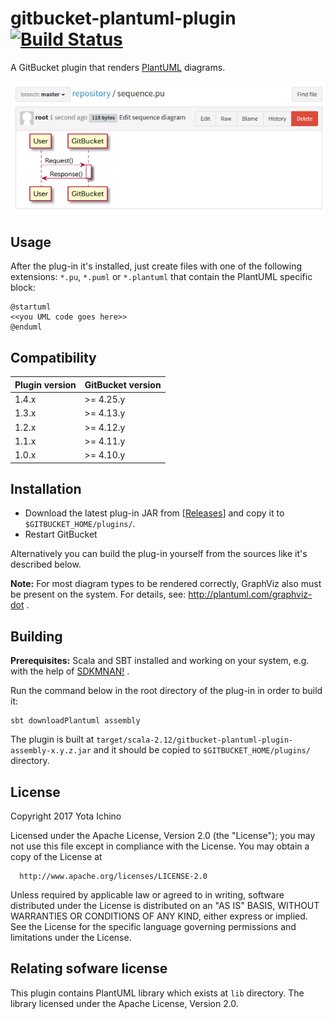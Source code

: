 gitbucket-plantuml-plugin [![Build Status](https://travis-ci.org/nus/gitbucket-plantuml-plugin.svg?branch=master)](https://travis-ci.org/nus/gitbucket-plantuml-plugin)
========
A GitBucket plugin that renders [PlantUML](http://plantuml.com/) diagrams.

![screenshot01.png](screenshots/screenshot01.png "screenshot01.png")

Usage
-----
After the plug-in it's installed, just create files with one of the following extensions: ```*.pu```, ```*.puml``` or ```*.plantuml``` that contain the PlantUML specific block:
```
@startuml
<<you UML code goes here>>
@enduml
```

Compatibility
-------------
Plugin version | GitBucket version
:--------------|:-----------------
1.4.x          | >= 4.25.y
1.3.x          | >= 4.13.y
1.2.x          | >= 4.12.y
1.1.x          | >= 4.11.y
1.0.x          | >= 4.10.y

Installation
------------
 - Download the latest plug-in JAR from [[Releases](https://github.com/nus/gitbucket-plantuml-plugin/releases)] and copy it to ```$GITBUCKET_HOME/plugins/```.
 - Restart GitBucket

Alternatively you can build the plug-in yourself from the sources like it's described below.

**Note:** For most diagram types to be rendered correctly, GraphViz also must be present on the system. For details, see: http://plantuml.com/graphviz-dot .

Building
----

**Prerequisites:** Scala and SBT installed and working on your system, e.g. with the help of [SDKMNAN!](http://sdkman.io/) .
 
Run the command below in the root directory of the plug-in in order to build it:

```
sbt downloadPlantuml assembly
```

The plugin is built at `target/scala-2.12/gitbucket-plantuml-plugin-assembly-x.y.z.jar` and it should be copied to ```$GITBUCKET_HOME/plugins/``` directory.


License
----

   Copyright 2017 Yota Ichino

   Licensed under the Apache License, Version 2.0 (the "License");
   you may not use this file except in compliance with the License.
   You may obtain a copy of the License at

      http://www.apache.org/licenses/LICENSE-2.0

   Unless required by applicable law or agreed to in writing, software
   distributed under the License is distributed on an "AS IS" BASIS,
   WITHOUT WARRANTIES OR CONDITIONS OF ANY KIND, either express or implied.
   See the License for the specific language governing permissions and
   limitations under the License.

Relating sofware license
----

This plugin contains PlantUML library which exists at `lib` directory.
The library licensed under the Apache License, Version 2.0.
